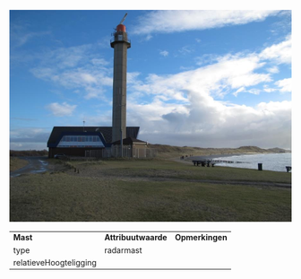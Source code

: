 ![radarmast.jpg](media/410b2c4c21844368f54b73f642fce8aa37dd5559.jpg)

|                        |                     |                 |
|------------------------|---------------------|-----------------|
| **Mast**               | **Attribuutwaarde** | **Opmerkingen** |
| type                   | radarmast           |                 |
| relatieveHoogteligging |                     |                 |

